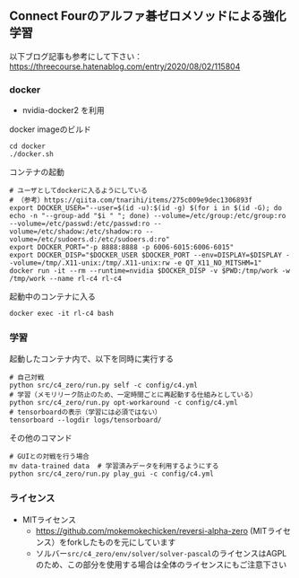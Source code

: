 ## Connect Fourのアルファ碁ゼロメソッドによる強化学習

以下ブログ記事も参考にして下さい：  
https://threecourse.hatenablog.com/entry/2020/08/02/115804

### docker

* nvidia-docker2 を利用

docker imageのビルド

```
cd docker 
./docker.sh
```

コンテナの起動

```
# ユーザとしてdockerに入るようにしている
# （参考）https://qiita.com/tnarihi/items/275c009e9dec1306893f
export DOCKER_USER="--user=$(id -u):$(id -g) $(for i in $(id -G); do echo -n "--group-add "$i " "; done) --volume=/etc/group:/etc/group:ro --volume=/etc/passwd:/etc/passwd:ro --volume=/etc/shadow:/etc/shadow:ro --volume=/etc/sudoers.d:/etc/sudoers.d:ro"
export DOCKER_PORT="-p 8888:8888 -p 6006-6015:6006-6015"
export DOCKER_DISP="$DOCKER_USER $DOCKER_PORT --env=DISPLAY=$DISPLAY --volume=/tmp/.X11-unix:/tmp/.X11-unix:rw -e QT_X11_NO_MITSHM=1"
docker run -it --rm --runtime=nvidia $DOCKER_DISP -v $PWD:/tmp/work -w /tmp/work --name rl-c4 rl-c4
```

起動中のコンテナに入る
```
docker exec -it rl-c4 bash
```

### 学習

起動したコンテナ内で、以下を同時に実行する  
```
# 自己対戦
python src/c4_zero/run.py self -c config/c4.yml
# 学習（メモリリーク防止のため、一定時間ごとに再起動する仕組みとしている）
python src/c4_zero/run.py opt-workaround -c config/c4.yml
# tensorboardの表示（学習には必須ではない）
tensorboard --logdir logs/tensorboard/
```

その他のコマンド
```
# GUIとの対戦を行う場合
mv data-trained data  # 学習済みデータを利用するようにする
python src/c4_zero/run.py play_gui -c config/c4.yml
```

### ライセンス

* MITライセンス
  * https://github.com/mokemokechicken/reversi-alpha-zero (MITライセンス）をforkしたものを元にしています  
  * ソルバー`src/c4_zero/env/solver/solver-pascal`のライセンスはAGPLのため、この部分を使用する場合は全体のライセンスにもご注意下さい      
